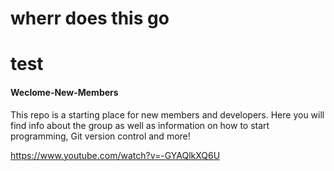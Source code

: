 # wherr does this go

# test
#### Weclome-New-Members
This repo is a starting place for new members and developers. Here you will find info about the group as well as information on how to start programming, Git version control and more!




https://www.youtube.com/watch?v=-GYAQlkXQ6U
